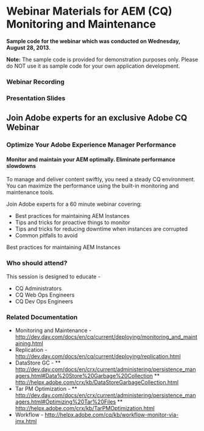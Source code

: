 Webinar Materials for AEM (CQ) Monitoring and Maintenance
====================================

**Sample code for the webinar which was conducted on Wednesday, August 28, 2013.**

**Note:** The sample code is provided for demonstration purposes only.  Please do NOT use it as sample code for your own application development.

### Webinar Recording
<to be added after webinar>

### Presentation Slides
<to be added after webinar>

Join Adobe experts for an exclusive Adobe CQ Webinar
------------------------------------
 
### Optimize Your Adobe Experience Manager Performance

#### Monitor and maintain your AEM optimally. Eliminate performance slowdowns

To manage and deliver content swiftly, you need a steady CQ environment. You can maximize the performance using the built-in monitoring and maintenance tools.

Join Adobe experts for a 60 minute webinar covering:
* Best practices for maintaining AEM Instances
* Tips and tricks for proactive things to monitor
* Tips and tricks for reducing downtime when instances are corrupted
* Common pitfalls to avoid


Best practices for maintaining AEM Instances
### Who should attend?

This session is designed to educate -

* CQ Administrators
* CQ Web Ops Engineers
* CQ Dev Ops Engineers


### Related Documentation
* Monitoring and Maintenance - http://dev.day.com/docs/en/cq/current/deploying/monitoring_and_maintaining.html
* Replication - http://dev.day.com/docs/en/cq/current/deploying/replication.html
* DataStore GC - 
** http://dev.day.com/docs/en/crx/current/administering/persistence_managers.html#Data%20Store%20Garbage%20Collection
** http://helpx.adobe.com/crx/kb/DataStoreGarbageCollection.html
* Tar PM Optimization -
** http://dev.day.com/docs/en/crx/current/administering/persistence_managers.html#Optimizing%20Tar%20Files
** http://helpx.adobe.com/crx/kb/TarPMOptimization.html
* Workflow - http://helpx.adobe.com/cq/kb/workflow-monitor-via-jmx.html

